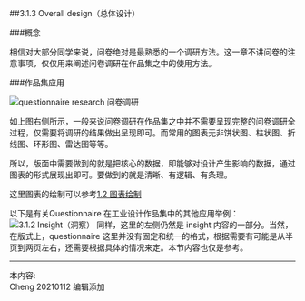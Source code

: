 
##3.1.3 Overall design（总体设计）

###概念

相信对大部分同学来说，问卷绝对是最熟悉的一个调研方法。这一章不讲问卷的注意事项，仅仅用来阐述问卷调研在作品集之中的使用方法。


###作品集应用

![questionnaire research 问卷调研](http://kitpic.makebi.net/2021/cdsd_01.jpg)

如上图右侧所示，一般来说问卷调研在作品集之中并不需要呈现完整的问卷调研全过程，仅需要将调研的结果做出呈现即可。而常用的图表无非饼状图、柱状图、折线图、环形图、雷达图等等。

所以，版面中需要做到的就是把核心的数据，即能够对设计产生影响的数据，通过图表的形式展现出即可。要做到的就是清晰、有逻辑、有条理。

这里图表的绘制可以参考[1.2 图表绘制](/article/layout/1_2_LDK_Info.html)


以下是有关Questionnaire 在工业设计作品集中的其他应用举例：
![3.1.2 Insight（洞察）](http://kitpic.makebi.net/id/ucd/id-06.jpg)
同样，这里的左侧仍然是 insight 内容的一部分。当然，在版式上，questionnaire 这里并没有固定和统一的格式，根据需要有可能是从半页到两页左右，还需要根据具体的情况来定。本节内容也仅是参考。




---
本内容:  
Cheng 20210112 编辑添加
